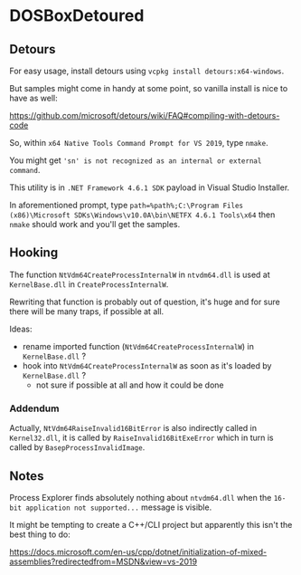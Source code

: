 # DOSBoxDetoured
 
## Detours

For easy usage, install detours using `vcpkg install detours:x64-windows`.

But samples might come in handy at some point, so vanilla install is nice to have as well:

https://github.com/microsoft/detours/wiki/FAQ#compiling-with-detours-code

So, within `x64 Native Tools Command Prompt for VS 2019`, type `nmake`.

You might get `'sn' is not recognized as an internal or external command`.

This utility is in `.NET Framework 4.6.1 SDK` payload in Visual Studio Installer.

In aforementioned prompt, type `path=%path%;C:\Program Files (x86)\Microsoft SDKs\Windows\v10.0A\bin\NETFX 4.6.1 Tools\x64` then `nmake` should work and you'll get the samples.

## Hooking

The function `NtVdm64CreateProcessInternalW` in `ntvdm64.dll` is used at `KernelBase.dll` in `CreateProcessInternalW`.

Rewriting that function is probably out of question, it's huge and for sure there will be many traps, if possible at all.

Ideas:

- rename imported function (`NtVdm64CreateProcessInternalW`) in `KernelBase.dll` ?
- hook into `NtVdm64CreateProcessInternalW` as soon as it's loaded by `KernelBase.dll` ?
  - not sure if possible at all and how it could be done

### Addendum

Actually, `NtVdm64RaiseInvalid16BitError` is also indirectly called in `Kernel32.dll`, it is called by `RaiseInvalid16BitExeError` which in turn is called by `BasepProcessInvalidImage`.

## Notes

Process Explorer finds absolutely nothing about `ntvdm64.dll` when the `16-bit application not supported...` message is visible.

It might be tempting to create a C++/CLI project but apparently this isn't the best thing to do:

https://docs.microsoft.com/en-us/cpp/dotnet/initialization-of-mixed-assemblies?redirectedfrom=MSDN&view=vs-2019
